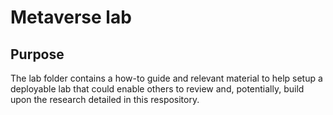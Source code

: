 # Metaverse lab

## Purpose

The lab folder contains a how-to guide and relevant material to help setup a deployable lab that could enable others to review and, potentially, build upon the research detailed in this respository.
